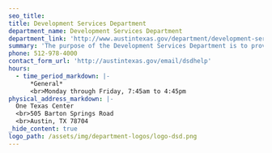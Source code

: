 ```yaml
---
seo_title: 
title: Development Services Department
department_name: Development Services Department
department_link: 'http://www.austintexas.gov/department/development-services'
summary: 'The purpose of the Development Services Department is to provide excellent customer service regarding planning, preservation and design services to build a better Austin.'
phone: 512-978-4000
contact_form_url: 'http://austintexas.gov/email/dsdhelp'
hours:
  - time_period_markdown: |-
      *General*
      <br>Monday through Friday, 7:45am to 4:45pm
physical_address_markdown: |-
  One Texas Center
  <br>505 Barton Springs Road
  <br>​Austin, TX 78704
_hide_content: true
logo_path: /assets/img/department-logos/logo-dsd.png
---
```

